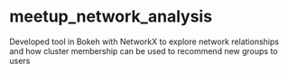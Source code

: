 # meetup_network_analysis
Developed tool in Bokeh with NetworkX to explore network relationships and how cluster membership can be used to recommend new groups to users
